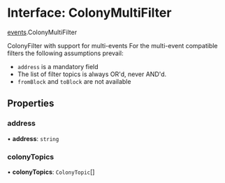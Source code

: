 # Interface: ColonyMultiFilter

[events](../modules/events.md).ColonyMultiFilter

ColonyFilter with support for multi-events
For the multi-event compatible filters the following assumptions prevail:
- `address` is a mandatory field
- The list of filter topics is always OR'd, never AND'd.
- `fromBlock` and `toBlock` are not available

## Properties

### address

• **address**: `string`

### colonyTopics

• **colonyTopics**: `ColonyTopic`[]
